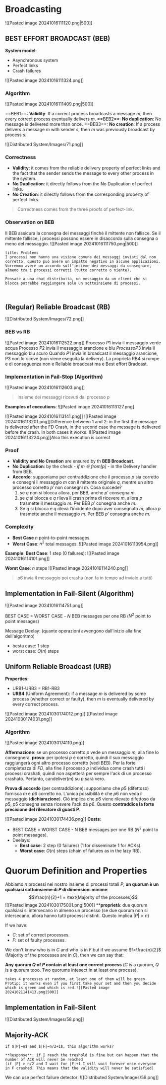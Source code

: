 # Broadcasting

![[Pasted image 20241016111120.png|500]]

## BEST EFFORT BROADCAST (BEB)
**System model**:
- Asynchronous system
- Perfect links
- Crash failures

![[Pasted image 20241016111324.png]]

### Algorithm
![[Pasted image 20241016111409.png|500]]

==BEB1==: **Validity**: If a correct process broadcasts a message $m$, then every correct process eventually delivers $m$.
==BEB2==: **No duplication**: No message is delivered more than once.
==BEB3==: **No creation**: If a process delivers a message $m$ with sender $s$, then $m$ was previously broadcast by process $s$.


![[Distributed System/Images/71.png]]

### Correctness
- **Validity**: it comes from the reliable delivery property of perfect links and the fact that the sender sends the message to every other process in the system.
- **No Duplication**: it directly follows from the No Duplication of perfect links.
- **No Creation**: it directly follows from the corresponding property of perfect links.

>Correctness comes from the three proofs of perfect-link.

### Observation on BEB
Il BEB assicura la consegna dei messaggi finché il mittente non fallisce.
Se il mittente fallisce, i processi possono essere in disaccordo sulla consegna o meno del messaggio.
![[Pasted image 20241016111750.png|500]]

```ad-missing
title: Problems
I processi non hanno una visione comune dei messaggi inviati dal non corretto, questo può avere un impatto negativo in alcune applicazioni. Vorremmo avere un accordo sull'insieme dei messaggi da consegnare, almeno tra i processi corretti (tutto corretto o niente).

Pensate a una chat distribuita, un messaggio da un client che si blocca potrebbe raggiungere solo un sottoinsieme di processi.



```

## (Regular) Reliable Broadcast (RB)
![[Distributed System/Images/72.png]]

### BEB vs RB
![[Pasted image 20241016112522.png]]
Processo $P1$ invia il messaggio verde acqua
Processo $P2$ invia il messaggio arancione e blu
$Processo P3$ invia il messaggio blu scuro
Quando $P1$ invia in broadcast il messaggio arancione, P3 non lo riceve (non viene eseguita la delivery). La proprieta RB4 si rompe e di conseguenza non e Reliable broadcast ma e Best effort Bradcast.

### Implementation in Fail-Stop (Algorithm)
![[Pasted image 20241016112603.png]]
>Insieme dei messaggi ricevuti dal processo $p$






**Examples of  executions**:
![[Pasted image 20241016113127.png]

![[Pasted image 20241016113141.png]]
![[Pasted image 20241016113201.png]]Difference between 1 and 2: in the first the message is delivered after the FD Crash, in the second case the message is delivered before the crash. In both cases it works.
 ![[Pasted image 20241016113224.png]]Also this execution is correct

### Proof
- **Validity and No Creation** are ensured by th **BEB Broadcast**.
- **No Duplication**: by the check - *if m $\in$ from[p]* - in the Delivery handler from BEB.
- **Accordo**: supponiamo per contraddizione che il processo $p$ sia corretto e consegni il messaggio $m$ con il mittente originale $q$, mentre un altro processo corretto $p'$ non consegni $m$. Cosa succede?
	1) se $q$ non si blocca allora, per BEB, anche $p'$ consegna $m$.
	2) se $q$ si blocca e $q$ rileva il crash prima di ricevere $m$, allora $p$ trasmette il messaggio $m$. Per BEB $p'$ consegna anche $m$.
	3) Se $q$ si blocca e $q$ rileva l'incidente dopo aver consegnato $m$, allora $p$ trasmette anche il messaggio $m$. Per BEB $p'$ consegna anche $m$.

### Complexity
- **Best Case** $n$ point-to-point messages.
- **Worst Case**: $n^2$ total messages.
![[Pasted image 20241016113954.png]]

**Example**:
**Best Case**: $1$ step ($0$ failures):
![[Pasted image 20241016114101.png]]

 **Worst Case**: $n$ steps
![[Pasted image 20241016114240.png]]
>p6 invia il messaggio poi crasha (non fa in tempo ad invialo a tutti)

## Implementation in Fail-Silent (Algorithm)
![[Pasted image 20241016114751.png]]

BEST CASE = WORST CASE - $N$ BEB messages per one RB ($N^2$ point to point messages)

Message Deelay: (quante operazioni avvengono dall'inizio alla fine dell'algoritmo)
- besta case: $1$ step
- worst case: $O(n)$ steps

## Uniform Reliable Broadcast (URB)

**Properties**:
- URB1-URB3 = RB1-RB3
- **URB4** (Uniform Agreement): if a message $m$ is delivered by some process (whether correct or faulty), then $m$ is eventually delivered by every correct process.

![[Pasted image 20241030174012.png]]![[Pasted image 20241030174031.png]]


### Algorithm
![[Pasted image 20241030174110.png]]

**Affermazione**: se un processo corretto $p$ vede un messaggio $m$, alla fine lo consegnerà.
	**prova**: per ipotesi $p$ è corretto, quindi il suo messaggio raggiungerà ogni altro processo corretto (vedi BEB). Per la forte completezza di $FD$, alla fine il processo $p$ individua come crash tutti i processi crashati, quindi non aspetterà per sempre l'ack di un processo crashato. Pertanto, candeliver($m$) su $p$ sarà vero.

**Prova di accordo** (per contraddizione): supponiamo che $p5$ (difettoso) fornisca $m$ e $p6$ corretto no. L'unica possibilità è che $p6$ non veda il messaggio (**dichiarazione**). Ciò implica che $p6$ viene rilevato difettoso da $p5$, $p5$ consegna senza ricevere l'ack da $p6$. Questo **contraddice la forte precisione del rilevatore di guasti P**.

![[Pasted image 20241030174436.png]]
**Costs**:
- BEST CASE = WORST CASE - N BEB messages per one RB ($N^ 2$ point to point messages).
- Deelays:
	- **Best case**: $2$ step ($0$ failures) ($1$ for disseminate $1$ for ACKs).
	- **Worst case**: $O(n)$ steps (chain of failures as in the lazy RB).


# Quorum Definition and Properties
Abbiamo $n$ processi nel nostro insieme di processi totali $P$, **un quorum è un qualsiasi sottoinsieme di $P$ di dimensioni minime**: $$\frac{n}{2}+1 = \text{Majority of the processes}$$![[Pasted image 20241030175001.png|500]]
****proprietà**: due quorum qualsiasi si intersecano in almeno un processo (se due quorum non si intersecano, allora hanno tutti processi distinti. Questo implica $|P|>n$)

If we have:
- $C$: set of correct processes.
- $F$: set of faulty processes.

We don't know who is in $C$ and who is in $F$ but if we assume $f<\frac{n}{2}$ (Majority of the processes are in $C$), then we can say that:

**Any quorum $Q$ of $P$ contain at least one correct process** ($C$ is a quorum, $Q$ is a quorum tooo. Two quorums intesect in at least one process).

```ad-example
takes 4 processes at random, at least one of them will be green. Protip: it works even if you first take your set and then you decide which is green and which is red.![[Pasted image 20241021141413.png|500]]

```

## Implementation in Fail-Silent
![[Distributed System/Images/58.png]]

## Majority-ACK
```ad-question
if $|P|=n$ and $|F|=n/2+1$, this algorithm works?

**Response**: if I reach the treshold is fine but can happen that the number of ACK will never be reached
(if |F| > n/2 and I wait for |F|+1 I will wait forever once everyone in F crashed. This means that the validity will never be satisfied)

```

We can use perfect failure detector:
![[Distributed System/Images/59.png]]
